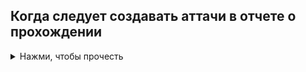 

## Когда следует создавать аттачи в отчете о прохождении
<details>
    <summary>Нажми, чтобы прочесть</summary>

</details>
